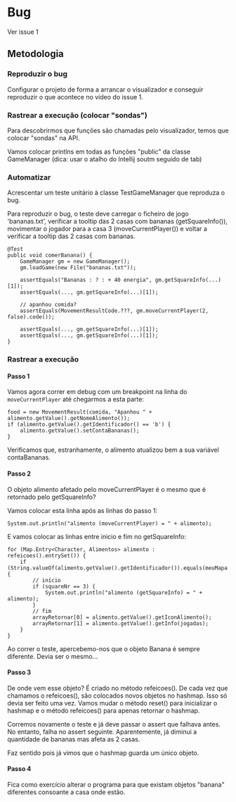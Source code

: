 # Bug

Ver issue 1

## Metodologia

### Reproduzir o bug

Configurar o projeto de forma a arrancar o visualizador e conseguir reproduzir o que acontece no vídeo do issue 1.

### Rastrear a execução (colocar "sondas")

Para descobrirmos que funções são chamadas pelo visualizador, temos que colocar "sondas" na API.

Vamos colocar printlns em todas as funções "public" da classe GameManager (dica: usar o atalho do Intellij soutm seguido de tab)

### Automatizar

Acrescentar um teste unitário à classe TestGameManager que reproduza o bug.

Para reproduzir o bug, o teste deve carregar o ficheiro de jogo 'bananas.txt', verificar a tooltip das 2 casas com bananas (getSquareInfo()),
movimentar o jogador para a casa 3 (moveCurrentPlayer()) e voltar a verificar a tooltip das 2 casas com bananas.

```
@Test
public void comerBanana() {
    GameManager gm = new GameManager();
    gm.loadGame(new File("bananas.txt"));

    assertEquals("Bananas : ? : + 40 energia", gm.getSquareInfo(...)[1]);
    assertEquals(..., gm.getSquareInfo(...)[1]);

    // apanhou comida?
    assertEquals(MovementResultCode.???, gm.moveCurrentPlayer(2, false).code());

    assertEquals(..., gm.getSquareInfo(...)[1]);
    assertEquals(..., gm.getSquareInfo(...)[1]);
}
```

### Rastrear a execução

#### Passo 1

Vamos agora correr em debug com um breakpoint na linha do `moveCurrentPlayer` até chegarmos a esta parte:
```
food = new MovementResult(comida, "Apanhou " + alimento.getValue().getNomeAlimento());
if (alimento.getValue().getIdentificador() == 'b') {
    alimento.getValue().setContaBananas();
}
```
Verificamos que, estranhamente, o alimento atualizou bem a sua variável contaBananas.

#### Passo 2

O objeto alimento afetado pelo moveCurrentPlayer é o mesmo que é retornado pelo getSquareInfo?

Vamos colocar esta linha após as linhas do passo 1:
```
System.out.println("alimento (moveCurrentPlayer) = " + alimento);
```

E vamos colocar as linhas entre inicio e fim no getSquareInfo:
```
for (Map.Entry<Character, Alimentos> alimento : refeicoes().entrySet()) {
    if (String.valueOf(alimento.getValue().getIdentificador()).equals(meuMapa.get(squareNr))) {
        // início
        if (squareNr == 3) {
            System.out.println("alimento (getSquareInfo) = " + alimento);
        }
        // fim
        arrayRetornar[0] = alimento.getValue().getIconAlimento();
        arrayRetornar[1] = alimento.getValue().getInfo(jogadas);
    }
}
```

Ao correr o teste, apercebemo-nos que o objeto Banana é sempre diferente. Devia ser o mesmo...

#### Passo 3

De onde vem esse objeto? É criado no método refeicoes(). De cada vez que chamamos o refeicoes(), são colocados novos objetos
no hashmap. Isso só devia ser feito uma vez. Vamos mudar o método reset() para inicializar o hashmap e o método refeicoes() para apenas retornar o hashmap.

Corremos novamente o teste e já deve passar o assert que falhava antes. No entanto, falha no assert seguinte. Aparentemente, 
já diminui a quantidade de bananas mas afeta as 2 casas.

Faz sentido pois já vimos que o hashmap guarda um único objeto.

#### Passo 4

Fica como exercício alterar o programa para que existam objetos "banana" diferentes consoante a casa onde estão.

